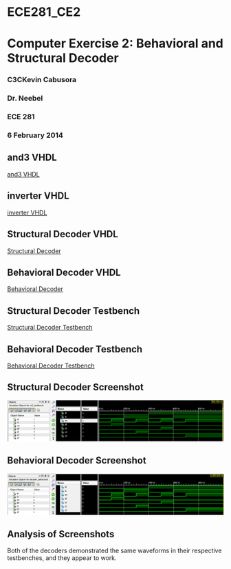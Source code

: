 ECE281_CE2
==========

# Computer Exercise 2:  Behavioral and Structural Decoder
### C3CKevin Cabusora
### Dr. Neebel
### ECE 281
### 6 February 2014

## and3 VHDL

[and3 VHDL](and3.vhd)

## inverter VHDL

[inverter VHDL](inverter.vhd)

## Structural Decoder VHDL

[Structural Decoder](Decoder_Structural.vhd)

## Behavioral Decoder VHDL

[Behavioral Decoder](Decoder_Behavioral.vhd)

## Structural Decoder Testbench

[Structural Decoder Testbench](CE2_Testbench.vhd)

## Behavioral Decoder Testbench

[Behavioral Decoder Testbench](Decoder_Behavioral_testbench.vhd)

## Structural Decoder Screenshot

![alt text][Structural Testbench Screenshot.PNG]

[Structural Testbench Screenshot.PNG]:  https://github.com/KevinCabusora/ECE281_CE2/blob/master/Structural%20Testbench%20Screenshot.PNG?raw=true "Structural Testbench Screenshot.PNG"

## Behavioral Decoder Screenshot

![alt text][Behavioral Testbench Screenshot.PNG]

[Behavioral Testbench Screenshot.PNG]:  https://github.com/KevinCabusora/ECE281_CE2/blob/master/Behavioral%20Testbench%20Screenshot.PNG?raw=true "Behavioral Testbench Screenshot.PNG"

## Analysis of Screenshots

Both of the decoders demonstrated the same waveforms in their respective testbenches, and they appear to work.

